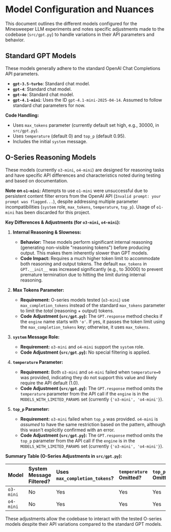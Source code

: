 # Model Configuration and Nuances

This document outlines the different models configured for the Minesweeper LLM experiments and notes specific adjustments made to the codebase (`src/gpt.py`) to handle variations in their API parameters and behavior.

## Standard GPT Models

These models generally adhere to the standard OpenAI Chat Completions API parameters.

*   **`gpt-3.5-turbo`**: Standard chat model.
*   **`gpt-4`**: Standard chat model.
*   **`gpt-4o`**: Standard chat model.
*   **`gpt-4.1-mini`**: Uses the ID `gpt-4.1-mini-2025-04-14`. Assumed to follow standard chat parameters for now.

**Code Handling:**
*   Uses `max_tokens` parameter (currently default set high, e.g., 30000, in `src/gpt.py`).
*   Uses `temperature` (default 0) and `top_p` (default 0.95).
*   Includes the initial `system` message.

## O-Series Reasoning Models

These models (currently `o3-mini`, `o4-mini`) are designed for reasoning tasks and have specific API differences and characteristics noted during testing and based on documentation.

**Note on `o1-mini`:** Attempts to use `o1-mini` were unsuccessful due to persistent content filter errors from the OpenAI API (`Invalid prompt: your prompt was flagged...`), despite addressing multiple parameter incompatibilities (`system` role, `max_tokens`, `temperature`, `top_p`). Usage of `o1-mini` has been discarded for this project.

**Key Differences & Adjustments (for `o3-mini`, `o4-mini`):**

1.  **Internal Reasoning & Slowness:**
    *   **Behavior:** These models perform significant internal reasoning (generating non-visible "reasoning tokens") before producing output. This makes them inherently slower than GPT models.
    *   **Code Impact:** Requires a much higher token limit to accommodate both reasoning and output tokens. The default `max_tokens` in `GPT.__init__` was increased significantly (e.g., to 30000) to prevent premature termination due to hitting the limit during internal reasoning.

2.  **Max Tokens Parameter:**
    *   **Requirement:** O-series models tested (`o3-mini`) use `max_completion_tokens` instead of the standard `max_tokens` parameter to limit the *total* (reasoning + output) tokens.
    *   **Code Adjustment (`src/gpt.py`):** The `GPT.response` method checks if the `engine` name starts with `'o'`. If yes, it passes the token limit using the `max_completion_tokens` key; otherwise, it uses `max_tokens`.

3.  **`system` Message Role:**
    *   **Requirement:** `o3-mini` and `o4-mini` support the `system` role.
    *   **Code Adjustment (`src/gpt.py`):** No special filtering is applied.

4.  **`temperature` Parameter:**
    *   **Requirement:** Both `o3-mini` and `o4-mini` failed when `temperature=0` was provided, indicating they do not support this value and likely require the API default (1.0).
    *   **Code Adjustment (`src/gpt.py`):** The `GPT.response` method omits the `temperature` parameter from the API call if the `engine` is in the `MODELS_WITH_LIMITED_PARAMS` set (currently `{'o3-mini', 'o4-mini'}`).

5.  **`top_p` Parameter:**
    *   **Requirement:** `o3-mini` failed when `top_p` was provided. `o4-mini` is *assumed* to have the same restriction based on the pattern, although this wasn't explicitly confirmed with an error.
    *   **Code Adjustment (`src/gpt.py`):** The `GPT.response` method omits the `top_p` parameter from the API call if the `engine` is in the `MODELS_WITH_LIMITED_PARAMS` set (currently `{'o3-mini', 'o4-mini'}`).

**Summary Table (O-Series Adjustments in `src/gpt.py`):**

| Model          | System Message Filtered? | Uses `max_completion_tokens`? | `temperature` Omitted? | `top_p` Omitted? |
| :------------- | :----------------------- | :---------------------------- | :--------------------- | :--------------- |
| `o3-mini`      | No                       | Yes                           | Yes                    | Yes              |
| `o4-mini`      | No                       | Yes                           | Yes                    | Yes              |

These adjustments allow the codebase to interact with the tested O-series models despite their API variations compared to the standard GPT models.
